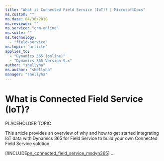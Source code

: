 ```yaml
---
title: "What is Connected Field Service (IoT)? | MicrosoftDocs"
ms.custom: ""
ms.date: 04/30/2018
ms.reviewer: ""
ms.service: "crm-online"
ms.suite: ""
ms.technology: 
  - "field-service"
ms.topic: "article"
applies_to: 
  - "Dynamics 365 (online)"
  - "Dynamics 365 Version 9.x"
author: "shellyha"
ms.author: "shellyha"
manager: "shellyha"
---
```

# What is Connected Field Service (IoT)?

PLACEHOLDER TOPIC

This article provides an overview of why and how to get started integrating IoT data with Dynamics 365 for Field Service to build your own Connected Field Service solution.


[!INCLUDE[pn_connected_field_service_msdyn365](../includes/pn-connected-field-service-msdyn365.md)] ...  





  
